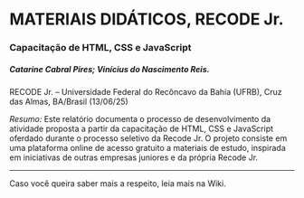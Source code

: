 # MATERIAIS DIDÁTICOS, RECODE Jr.

### Capacitação de HTML, CSS e JavaScript

##### Catarine Cabral Pires; Vinícius do Nascimento Reis.

RECODE Jr. – Universidade Federal do Recôncavo da Bahia (UFRB), Cruz das Almas, BA/Brasil
(13/06/25)

_Resumo:_ Este relatório documenta o processo de desenvolvimento da atividade
proposta a partir da capacitação de HTML, CSS e JavaScript oferdado durante o
processo seletivo da Recode Jr. O projeto consiste em uma plataforma online de
acesso gratuito a materiais de estudo, inspirada em iniciativas de outras empresas
juniores e da própria Recode Jr.

________________________________________________________________________________________________
Caso você queira saber mais a respeito, leia mais na Wiki.
